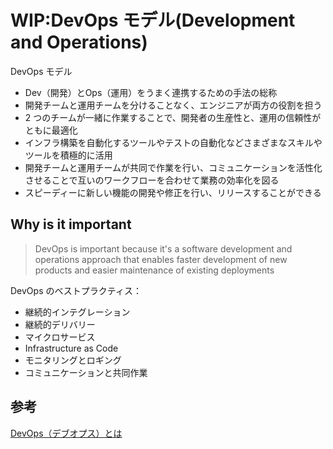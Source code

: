 # WIP:DevOps モデル(Development and Operations)

DevOps モデル

- Dev（開発）とOps（運用）をうまく連携するための手法の総称
- 開発チームと運用チームを分けることなく、エンジニアが両方の役割を担う
- 2 つのチームが一緒に作業することで、開発者の生産性と、運用の信頼性がともに最適化
- インフラ構築を自動化するツールやテストの自動化などさまざまなスキルやツールを積極的に活用
- 開発チームと運用チームが共同で作業を行い、コミュニケーションを活性化させることで互いのワークフローを合わせて業務の効率化を図る
- スピーディーに新しい機能の開発や修正を行い、リリースすることができる

## Why is it important

> DevOps is important because it's a software development and operations approach that enables faster development of new products and easier maintenance of existing deployments

DevOps のベストプラクティス：

- 継続的インテグレーション
- 継続的デリバリー
- マイクロサービス
- Infrastructure as Code
- モニタリングとロギング
- コミュニケーションと共同作業

## 参考

[DevOps（デブオプス）とは](https://aws.amazon.com/jp/devops/what-is-devops/)